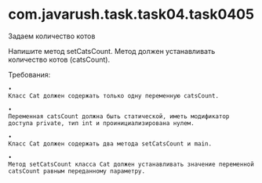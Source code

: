 # com.javarush.task.task04.task0405


Задаем количество котов

Напишите метод setCatsCount. Метод должен устанавливать количество котов (catsCount).

Требования:


    •
    Класс Cat должен содержать только одну переменную catsCount.
    
    •
    Переменная catsCount должна быть статической, иметь модификатор доступа private, тип int и проинициализирована нулем.
    
    •
    Класс Cat должен содержать два метода setCatsCount и main.
    
    •
    Метод setCatsCount класса Cat должен устанавливать значение переменной catsCount равным переданному параметру.
